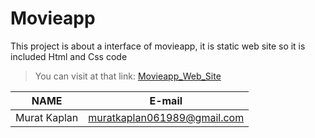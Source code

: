 # Movieapp

This project is about a interface of movieapp, it is static web site so it is included Html and Css code

> You can visit at that link:
> [Movieapp_Web_Site](https://hungry-boyd-4d4acc.netlify.app/)

| NAME         | E-mail                      |
| ------------ | --------------------------- |
| Murat Kaplan | muratkaplan061989@gmail.com |
